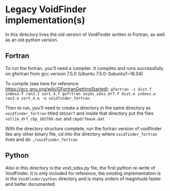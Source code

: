 # Legacy VoidFinder implementation(s)

In this directory lives the old version of VoidFinder written in Fortran, as well as an old
python version.

## Fortran

To run the fortran, you'll need a compiler.  It compiles and runs successfully on gfortran from
gcc version 7.5.0 (Ubuntu 7.5.0-3ubuntu1~18.04)

To compile (see here for reference: https://gcc.gnu.org/wiki/GFortranGettingStarted):
`
gfortran -c dist.f indexx.f ran3.f sort_4.f
gofrtran voids_sdss_dr7.f dist.o indexx.o ran3.o sort_4.o -o voidfinder_fortran
`

Then to run, you'll need to create a directory in the same directory as `voidfinder_fortran`
titled `SDSSdr7` and inside that directory put the files `vollim_dr7_cbp_102709.dat` and
`cbpdr7mask.dat`

With the directory structure complete, run the fortran version of voidfinder like any other
binary file, cd into the directory where `voidfinder_fortran` lives and do `./voidfinder_fortran`


## Python

Also in this directory is the void_sdss.py file, the first python re-write of VoidFinder.  It is
only included for reference, the existing implementation is in the `VoidFinder/python` directory
and is many orders of magnitude faster and better documented.